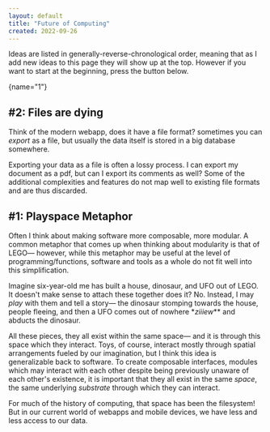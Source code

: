 ```yaml
---
layout: default
title: "Future of Computing"
created: 2022-09-26
---
```


Ideas are listed in generally-reverse-chronological order, meaning that as I add new ideas to this page they will show up at the top. However if you want to start at the beginning, press the button below.

[](){name="1"}

## #2: Files are dying

Think of the modern webapp, does it have a file format? sometimes you can *export* as a file, but usually the data itself is stored in a big database somewhere.

Exporting your data as a file is often a lossy process. I can export my document as a pdf, but can I export its comments as well? Some of the additional complexities and features do not map well to existing file formats and are thus discarded.

## #1: Playspace Metaphor

Often I think about making software more composable, more modular. A common metaphor that comes up when thinking about modularity is that of LEGO— however, while this metaphor may be useful at the level of programming/functions, software and tools as a whole do not fit well into this simplification.

Imagine six-year-old me has built a house, dinosaur, and UFO out of LEGO. It doesn't make sense to attach these together does it? No. Instead, I may *play* with them and tell a story— the dinosaur stomping towards the house, people fleeing, and then a UFO comes out of nowhere \**ziiiew*\** and abducts the dinosaur.

All these pieces, they all exist within the same space— and it is through this space which they interact. Toys, of course, interact mostly through spatial arrangements fueled by our imagination, but I think this idea is generalizable back to software. To create composable interfaces, modules which may interact with each other despite being previously unaware of each other's existence, it is important that they all exist in the same *space*, the same underlying *substrate* through which they can interact.

For much of the history of computing, that space has been the filesystem! But in our current world of webapps and mobile devices, we have less and less access to our data.